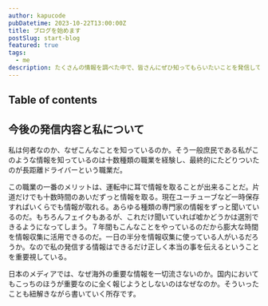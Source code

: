 ```yaml
---
author: kapucode
pubDatetime: 2023-10-22T13:00:00Z
title: ブログを始めます
postSlug: start-blog
featured: true
tags:
  - me
description: たくさんの情報を調べた中で、皆さんにぜひ知ってもらいたいことを発信していきます!!!
---
```


## Table of contents

## 今後の発信内容と私について

私は何者なのか、なぜこんなことを知っているのか。そう一般庶民である私がこのような情報を知っているのは十数種類の職業を経験し、最終的にたどりついたのが長距離ドライバーという職業だ。

この職業の一番のメリットは、運転中に耳で情報を取ることが出来ることだ。片道だけでも十数時間のあいだずっと情報を取る。現在ユーチューブなど一時保存すればいくらでも情報が取れる。あらゆる種類の専門家の情報をずっと聞いているのだ。もちろんフェイクもあるが、これだけ聞いていれば嘘かどうかは選別できるようになってしまう。７年間もこんなことをやっているのだから膨大な時間を情報収集に活用できるのだ。一日の半分を情報収集に使っている人がいるだろうか。なので私の発信する情報はできるだけ正しく本当の事を伝えるということを重要視している。

日本のメディアでは、なぜ海外の重要な情報を一切流さないのか。国内においてもこっちのほうが重要なのに全く報じようとしないのはなぜなのか。そういったことも紐解きながら書いていく所存です。
